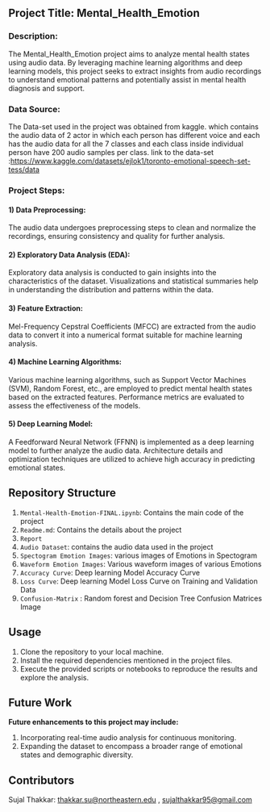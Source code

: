 ## Project Title: Mental_Health_Emotion
### Description:
The Mental_Health_Emotion project aims to analyze mental health states using audio data. By leveraging machine learning algorithms and deep learning models, this project seeks to extract insights from audio recordings to understand emotional patterns and potentially assist in mental health diagnosis and support.

### Data Source:
The Data-set used in the project was obtained from kaggle. which contains the audio data of 2 actor in which each person has different voice and each has the audio data for all the 7 classes and each class inside individual person have 200 audio samples per class.
link to the data-set :https://www.kaggle.com/datasets/ejlok1/toronto-emotional-speech-set-tess/data


### Project Steps:
#### 1) Data Preprocessing:
The audio data undergoes preprocessing steps to clean and normalize the recordings, ensuring consistency and quality for further analysis.

#### 2) Exploratory Data Analysis (EDA):
Exploratory data analysis is conducted to gain insights into the characteristics of the dataset. Visualizations and statistical summaries help in understanding the distribution and patterns within the data.

#### 3) Feature Extraction:
Mel-Frequency Cepstral Coefficients (MFCC) are extracted from the audio data to convert it into a numerical format suitable for machine learning analysis.

#### 4) Machine Learning Algorithms:
Various machine learning algorithms, such as Support Vector Machines (SVM), Random Forest, etc., are employed to predict mental health states based on the extracted features. Performance metrics are evaluated to assess the effectiveness of the models.

#### 5) Deep Learning Model:
A Feedforward Neural Network (FFNN) is implemented as a deep learning model to further analyze the audio data. Architecture details and optimization techniques are utilized to achieve high accuracy in predicting emotional states.

## Repository Structure
1) `Mental-Health-Emotion-FINAL.ipynb`: Contains the main code of the project
2) `Readme.md`: Contains the details about the project
3) `Report`
4) `Audio Dataset`: contains the audio data used in the project
5) `Spectogram Emotion Images`: various images of Emotions in Spectogram
6) `Waveform Emotion Images`: Various waveform images of various Emotions
7) `Accuracy Curve`: Deep learning Model Accuracy Curve
8) `Loss Curve`: Deep learning Model Loss Curve on Training and Validation Data
9) `Confusion-Matrix` : Random forest and Decision Tree Confusion Matrices Image 

## Usage
1) Clone the repository to your local machine.
2) Install the required dependencies mentioned in the project files.
3) Execute the provided scripts or notebooks to reproduce the results and explore the analysis.

## Future Work
**Future enhancements to this project may include:**

1) Incorporating real-time audio analysis for continuous monitoring.
2) Expanding the dataset to encompass a broader range of emotional states and demographic diversity.

## Contributors
Sujal Thakkar: thakkar.su@northeastern.edu , sujalthakkar95@gmail.com
